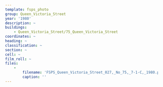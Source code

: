 ```yaml
---
template: fsps_photo
group: Queen_Victoria_Street
year: '1980'
description: ~
buildings:
    - Queen_Victoria_Street/75_Queen_Victoria_Street
coordinates: ~
heading: ~
classification: ~
section: ~
cell: ~
film_roll: ~
files:
    -
        filename: 'FSPS_Queen_Victoria_Street_027,_No_75,_7-1-C,_1980.png'
        caption: ''
---
```

